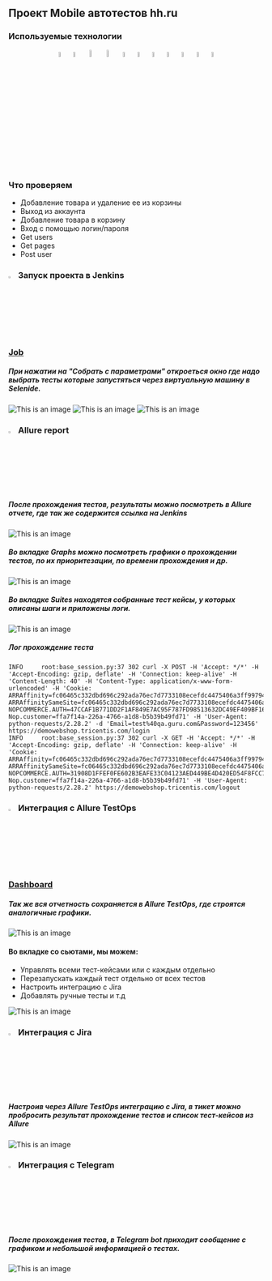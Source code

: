 ## Проект Mobile автотестов hh.ru

<!-- Технологии -->

### Используемые технологии
<p  align="center">
  <code><img width="5%" title="Python" src="./resourses/icons/Python-logo-notext.svg"></code>
  <code><img width="5%" title="PyCharm" src="./resourses/icons/pycharm.svg"></code>
  <code><img width="6%" title="PyCharm" src="./resourses/icons/pytest.png"></code>
  <code><img width="6%" title="PyCharm" src="./resourses/icons/selene.png"></code>
  <code><img width="5%" title="Allure Report" src="./resourses/icons/allure-Report-logo.svg"></code>
  <code><img width="5%" title="Allure TestOps" src="./resourses/icons/allure-ee-logo.svg"></code>
  <code><img width="5%" title="Github" src="./resourses/icons/git-logo.svg"></code>
  <code><img width="5%" title="Jenkins" src="./resourses/icons/jenkins-logo.svg"></code>
  <code><img width="5%" title="Jira" src="./resourses/icons/jira-logo.svg"></code>
  <code><img width="5%" title="Selenoid" src="./resourses/icons/selenoid-logo.svg"></code>
  <code><img width="5%" title="Telegram" src="./resourses/icons/Telegram.svg"></code>


</p>


<!-- Тест кейсы -->

### Что проверяем
* Добавление товара и удаление ее из корзины
* Выход из аккаунта
* Добавление товара в корзину
* Вход с помощью логин/пароля
* Get users
* Get pages
* Post user


<!-- Jenkins -->

### <img width="3%" title="Jenkins" src="./resourses/icons/jenkins-logo.svg"> Запуск проекта в Jenkins

### [Job](https://jenkins.autotests.cloud/job/003_python-edbeg1337-head-hunter-api/)

##### При нажатии на "Собрать с параметрами" откроеться окно где надо выбрать тесты которые запустяться через виртуальную машину в Selenide.
![This is an image](resourses/icons/jenkins_job.png)
![This is an image](resourses/icons/jenkins_job1.png)
![This is an image](resourses/icons/jenkins_job2.png)

<!-- Allure report -->

### <img width="3%" title="Allure Report" src="./resourses/icons/allure-Report-logo.svg"> Allure report

##### После прохождения тестов, результаты можно посмотреть в Allure отчете, где так же содержится ссылка на Jenkins
![This is an image](resourses/icons/allure1.png)

##### Во вкладке Graphs можно посмотреть графики о прохождении тестов, по их приоритезации, по времени прохождения и др.
![This is an image](resourses/icons/allure2.png)

##### Во вкладке Suites находятся собранные тест кейсы, у которых описаны шаги и приложены логи.
![This is an image](resourses/icons/allure3.png)

##### Лог прохождение теста
````
INFO     root:base_session.py:37 302 curl -X POST -H 'Accept: */*' -H 'Accept-Encoding: gzip, deflate' -H 'Connection: keep-alive' -H 'Content-Length: 40' -H 'Content-Type: application/x-www-form-urlencoded' -H 'Cookie: ARRAffinity=fc06465c332dbd696c292ada76ec7d7733108ecefdc4475406a3ff997944f96b; ARRAffinitySameSite=fc06465c332dbd696c292ada76ec7d7733108ecefdc4475406a3ff997944f96b; NOPCOMMERCE.AUTH=47CCAF1B771DD2F1AF849E7AC95F787FD98513632DC49EF409BF169C158EFA341A611D38F161C986D36A8C03FDB55BFF11D60BE42D3D9DB5B8535F543201D59D425737533F8EF5682D95EF88067EDA9CDA8FAFE9DD91C5359A1C81ED39B63BFA4322EEF4457AEE8665103200079DAE0F364E50BFB114A104E7AF53E01BF77DBF80845CF737109C2680C43C85E7A0B6C6; Nop.customer=ffa7f14a-226a-4766-a1d8-b5b39b49fd71' -H 'User-Agent: python-requests/2.28.2' -d 'Email=test%40qa.guru.com&Password=123456' https://demowebshop.tricentis.com/login
INFO     root:base_session.py:37 302 curl -X GET -H 'Accept: */*' -H 'Accept-Encoding: gzip, deflate' -H 'Connection: keep-alive' -H 'Cookie: ARRAffinity=fc06465c332dbd696c292ada76ec7d7733108ecefdc4475406a3ff997944f96b; ARRAffinitySameSite=fc06465c332dbd696c292ada76ec7d7733108ecefdc4475406a3ff997944f96b; NOPCOMMERCE.AUTH=31908D1FFEF0FE602B3EAFE33C04123AED449BE4D420ED54F8FCC7775DE8BC8A3B20F3DC8FF1E00DA789A412758C68004AFDF310476CD8F46E677738C5387337DF47AE62DFFEEE7C52760914D4A6578EA69DC7AA349FB53970E9F6F89A20B1E7125722E8EAE2C93AEEAFF19F37D1664E4C31F1FC28ACEFCCF51922A98D01D99865C6A9896A6F300BCD62136EB5C8D25F; Nop.customer=ffa7f14a-226a-4766-a1d8-b5b39b49fd71' -H 'User-Agent: python-requests/2.28.2' https://demowebshop.tricentis.com/logout
````

<!-- Allure TestOps -->

### <img width="3%" title="Allure TestOps" src="./resourses/icons/allure-ee-logo.svg"> Интеграция с Allure TestOps

### [Dashboard](https://allure.autotests.cloud/project/2012/dashboardsv)

##### Так же вся отчетность сохраняется в Allure TestOps, где строятся аналогичные графики.
![This is an image](resourses/icons/alluret1.png)

#### Во вкладке со сьютами, мы можем:
- Управлять всеми тест-кейсами или с каждым отдельно
- Перезапускать каждый тест отдельно от всех тестов
- Настроить интеграцию с Jira
- Добавлять ручные тесты и т.д

![This is an image](resourses/icons/alluret2.png)


<!-- Jira -->

### <img width="3%" title="Jira" src="./resourses/icons/jira-logo.svg"> Интеграция с Jira
##### Настроив через Allure TestOps интеграцию с Jira, в тикет можно пробросить результат прохождение тестов и список тест-кейсов из Allure

![This is an image](resourses/icons/alluret3.png)


<!-- Telegram -->

### <img width="3%" title="Telegram" src="./resourses/icons/Telegram.svg"> Интеграция с Telegram
##### После прохождения тестов, в Telegram bot приходит сообщение с графиком и небольшой информацией о тестах.

![This is an image](resourses/icons/alluret4.png)
